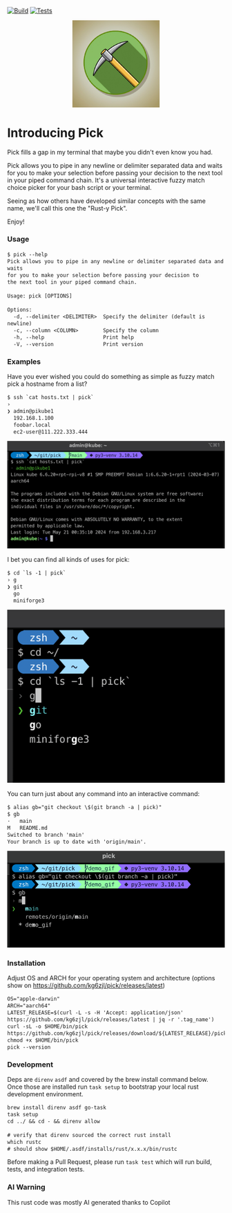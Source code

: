 [![Build](https://github.com/kg6zjl/pick/actions/workflows/build.yml/badge.svg)](https://github.com/kg6zjl/pick/actions/workflows/build.yml) [![Tests](https://github.com/kg6zjl/pick/actions/workflows/test.yml/badge.svg)](https://github.com/kg6zjl/pick/actions/workflows/test.yml)

<p align="center">
  <img src="images/pick.jpg?raw=true" alt="Rust-y Pick" width="40%">
</p>



# Introducing Pick

Pick fills a gap in my terminal that maybe you didn't even know you had.

Pick allows you to pipe in any newline or delimiter separated data and waits for you to make your selection before passing your decision to the next tool in your piped command chain. It's a universal interactive fuzzy match choice picker for your bash script or your terminal.

Seeing as how others have developed similar concepts with the same name, we'll call this one the "Rust-y Pick".

Enjoy!

### Usage

```
$ pick --help
Pick allows you to pipe in any newline or delimiter separated data and waits
for you to make your selection before passing your decision to
the next tool in your piped command chain.

Usage: pick [OPTIONS]

Options:
  -d, --delimiter <DELIMITER>  Specify the delimiter (default is newline)
  -c, --column <COLUMN>        Specify the column
  -h, --help                   Print help
  -V, --version                Print version
```

### Examples

Have you ever wished you could do something as simple as fuzzy match pick a hostname from a list?
```
$ ssh `cat hosts.txt | pick`
›
❯ admin@pikube1
  192.168.1.100
  foobar.local
  ec2-user@111.222.333.444
```
![Pick](images/pick1b.png?raw=true "Pick")

I bet you can find all kinds of uses for pick:
```
$ cd `ls -1 | pick`
› g
❯ git
  go
  miniforge3
```
![Pick](images/pick2.png?raw=true "Pick")

You can turn just about any command into an interactive command:
```
$ alias gb="git checkout \$(git branch -a | pick)"
$ gb
·   main
M	README.md
Switched to branch 'main'
Your branch is up to date with 'origin/main'.
```
![Pick](images/pick3.png?raw=true "Pick")


### Installation
Adjust OS and ARCH for your operating system and architecture (options show on https://github.com/kg6zjl/pick/releases/latest)
```
OS="apple-darwin"
ARCH="aarch64"
LATEST_RELEASE=$(curl -L -s -H 'Accept: application/json' https://github.com/kg6zjl/pick/releases/latest | jq -r '.tag_name')
curl -sL -o $HOME/bin/pick https://github.com/kg6zjl/pick/releases/download/${LATEST_RELEASE}/pick-${ARCH}-${OS}
chmod +x $HOME/bin/pick
pick --version
```

### Development
Deps are `direnv` `asdf` and covered by the brew install command below. Once those are installed run `task setup` to bootstrap your local rust development environment.
```
brew install direnv asdf go-task
task setup
cd ../ && cd - && direnv allow

# verify that direnv sourced the correct rust install
which rustc
# should show $HOME/.asdf/installs/rust/x.x.x/bin/rustc
```

Before making a Pull Request, please run `task test` which will run build, tests, and integration tests.

### AI Warning
This rust code was mostly AI generated thanks to Copilot